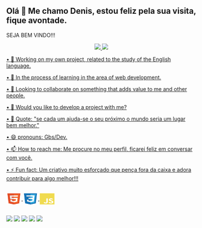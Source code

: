 ## Olá 👋 Me chamo Denis, estou feliz pela sua visita, fique avontade.
SEJA BEM VINDO!!!

<div align="center">
  <a href="https://github.com/DenisGbs">
  <img height="130em" src="https://github-readme-stats.vercel.app/api?username=DenisGbs&show_icons=true&theme=dracula&include_all_commits=true&count_private=true"/>
  <img height="130em" src="https://github-readme-stats.vercel.app/api/top-langs/?username=DenisGbs&layout=compact&langs_count=7&theme=dracula"/>
</div>



• 🔭  Working on my own project, related to the study of the English language.

• 🌱 In the process of learning in the area of web development.

• 👯 Looking to collaborate on something that adds value to me and other people.

• 🤔 Would you like to develop a project with me?

• 💬 Quote: "se cada um ajuda-se o seu próximo o mundo seria um lugar bem melhor."

• 😄 pronouns: Gbs/Dev.

• 📫 How to reach me: Me procure no meu perfil, ficarei feliz em conversar com você.

• ⚡ Fun fact: Um criativo muito esforçado que pença fora da caixa e adora contribuir para algo melhor!!!


  
<div style="display: inline_block"><br>
  <img align="center" alt="Rafa-HTML" height="30" width="40" src="https://raw.githubusercontent.com/devicons/devicon/master/icons/html5/html5-original.svg">
  <img align="center" alt="Rafa-CSS" height="30" width="40" src="https://raw.githubusercontent.com/devicons/devicon/master/icons/css3/css3-original.svg">
  <img align="center" alt="Rafa-Js" height="30" width="40" src="https://raw.githubusercontent.com/devicons/devicon/master/icons/javascript/javascript-plain.svg">
</div>
  
##
  
<div>
  
  <a href="https://www.instagram.com/dnisgbs/" target="_blank"><img src="https://img.shields.io/badge/-Instagram-%23E4405F?style=for-the-badge&logo=instagram&logoColor=white" target="_blank"></a>
 	<a href="https://www.twitch.tv/rafaballerinii" target="_blank"><img src="https://img.shields.io/badge/Twitch-9146FF?style=for-the-badge&logo=twitch&logoColor=white" target="_blank"></a>
 <a href="https://discord.gg/3x3gr2aQ" target="_blank"><img src="https://img.shields.io/badge/Discord-7289DA?style=for-the-badge&logo=discord&logoColor=white" target="_blank"></a> 
  <a href = "mailto:dnys.gomes@gmail.com"><img src="https://img.shields.io/badge/Gmail-D14836?style=for-the-badge&logo=gmail&logoColor=white" target="_blank"></a>
  <a href="https://www.linkedin.com/in/denis-gomes-barbosa-a0653b1b3/" target="_blank"><img src="https://img.shields.io/badge/-LinkedIn-%230077B5?style=for-the-badge&logo=linkedin&logoColor=white" target="_blank"></a>   
</div>
    
    
    
    
    
    
    
    
    
    
    
    
  
